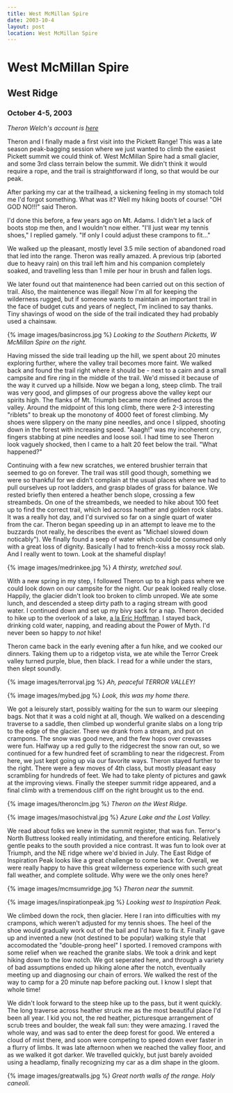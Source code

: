```yaml
---
title: West McMillan Spire
date: 2003-10-4
layout: post
location: West McMillan Spire
---
```


<h1>West McMillan Spire</h1>
<h2>West Ridge</h2>
<h3>October 4-5, 2003</h3>


<i>Theron Welch's account is
<a href="http://www.theronwelch.com/mountains/pnw/north/pickets/mcmillan/index.htm">
here</a></i>


Theron and I finally made a first visit into the Pickett Range! This was a late
 season peak-bagging
session where we just wanted to climb the easiest Pickett summit we could think of. 
West McMillan
Spire had a small glacier, and some 3rd class terrain below the summit. We didn't 
think it would
require a rope, and the trail is straightforward if long, so that would be our peak.


After parking my car at the trailhead, a sickening feeling in my stomach told me 
I'd forgot something.
What was it? Well my hiking boots of course! "OH GOD NO!!!" said Theron.


I'd done this before, a few years ago on Mt. Adams. I didn't let a lack of boots stop me then, and I
wouldn't now either. "I'll just wear my tennis shoes," I replied gamely. "If only I could adjust these
crampons to fit..."


We walked up the pleasant, mostly level 3.5 mile section of abandoned road that led into the range.
Theron was really amazed. A previous trip (aborted due to heavy rain) on this trail left him and his
companion completely soaked, and travelling less than 1 mile per hour in brush and fallen logs.


We later found out that maintenence had been carried out on this section of trail. Also, the maintenence
was illegal! Now I'm all for keeping the wilderness rugged, but if someone wants to maintain an
important trail in the face of budget cuts and years of neglect, I'm inclined to say thanks.
Tiny shavings of wood on the side of the trail indicated they had probably used a chainsaw.


{% image images/basincross.jpg %}
<i>Looking to the Southern Picketts, W McMillan Spire on the right.</i>



Having missed the side trail leading up the hill, we spent about 20 minutes exploring further, where
the valley trail becomes more faint. We walked back and found the trail right where it should be - 
next to a cairn and a small campsite and fire ring in the middle of the trail. We'd missed it 
because of the way it curved up a hillside. Now we began a long, steep climb. The trail was 
very good, and glimpses of our
progress above the valley kept our spirits high. The flanks of Mt. Triumph became more defined 
across the valley. Around the midpoint of this long climb, there were 2-3 interesting "riblets" to 
break up the monotony of 4000 feet of forest climbing. My shoes were slippery on the many pine 
needles, and once I slipped, shooting down in the forest with increasing speed. "Aaagh!" was my 
incoherent cry, fingers stabbing at pine needles and loose soil. I had time to see Theron look 
vaguely shocked, then I came to a halt 20 feet below the trail. "What happened?"


Continuing with a few new scratches, we entered brushier terrain that seemed to go on forever. The 
trail was still good though, something we were so thankful for we didn't complain at the usual 
places where we had to pull ourselves up root ladders, and grasp blades of grass for balance. 
We rested briefly then entered a heather bench slope, crossing a few streambeds. On one of the 
streambeds, we needed to hike about 100 feet up to find the correct trail, which led across 
heather and golden rock slabs. It was a really hot day, and I'd survived so far on a single 
quart of water from the car. Theron began speeding up in an attempt to leave me to the 
buzzards (not really, he describes the event as "Michael slowed down noticably"). We finally 
found a seep of water which could be consumed only with a great loss of dignity. Basically I 
had to french-kiss a mossy rock slab. And I really went to town. Look at the shameful display!


{% image images/medrinkee.jpg %}
<i>A thirsty, wretched soul.</i>



With a new spring in my step, I followed Theron up to a high pass where we could look down on our 
campsite for the night. Our peak looked really close. Happily, the glacier didn't look too broken 
to climb unroped. We ate some lunch, and descended a steep dirty path to a raging stream with good 
water. I continued down and set up my bivy sack for a nap. Theron decided to hike up to the overlook 
of a lake, 
<a href="http://ericsbasecamp.net/trips/TerrorBasin/TerrorBasin.htm">
a la Eric Hoffman</a>. I stayed back, drinking cold water, napping, and reading about the 
Power of Myth. I'd never been so happy to <i>not</i> hike!


Theron came back in the early evening after a fun hike, and we cooked our dinners. Taking them up to a 
ridgetop vista, we ate while the Terror Creek valley turned purple, blue, then black. I read for a 
while under the stars, then slept soundly.


{% image images/terrorval.jpg %}
<i>Ah, peaceful TERROR VALLEY!</i>



{% image images/mybed.jpg %}
<i>Look, this was my home there.</i>



We got a leisurely start, possibly waiting for the sun to warm our sleeping bags. Not that it was a 
cold night at all, though. We walked on a descending traverse to a saddle, then climbed up wonderful 
granite slabs on a long trip to the edge of the glacier. There we drank from a stream, and put on 
crampons. The snow was good neve, and the few hops over crevasses were fun. Halfway up a red gully 
to the ridgecrest the snow ran out, so we continued for a few hundred feet of scrambling to near 
the ridgecrest. From here, we just kept going up via our favorite ways. Theron stayed further to 
the right. There were a few moves of 4th class, but mostly pleasant easy scrambling for hundreds 
of feet. We had to take plenty of pictures and gawk at the improving views. Finally the steeper 
summit ridge appeared, and a final climb with a tremendous cliff on the right brought us to the end.


{% image images/theronclm.jpg %}
<i>Theron on the West Ridge.</i>



{% image images/masochistval.jpg %}
<i>Azure Lake and the Lost Valley.</i>



We read about folks we knew in the summit register, that was fun. Terror's North Buttress looked 
really intimidating, and therefore enticing. Relatively gentle peaks to the south provided a nice 
contrast. It was fun to look over at Triumph, and the NE ridge where we'd bivied in July. The East 
Ridge of Inspiration Peak looks like a great challenge to come back for. Overall, we were really 
happy to have this great wilderness experience with such great fall weather, and complete solitude. 
Why were we the only ones here? 


{% image images/mcmsumridge.jpg %}
<i>Theron near the summit.</i>



{% image images/inspirationpeak.jpg %}
<i>Looking west to Inspiration Peak.</i>



We climbed down the rock, then glacier. Here I ran into difficulties with my crampons, which weren't 
adjusted for my tennis shoes. The heel of the shoe would gradually work out of the bail and I'd have 
to fix it. Finally I gave up and invented a new (not destined to be popular) walking style that 
accomodated the "double-prong heel" I sported.
I removed crampons with some relief when we reached the granite slabs. We took a drink and kept 
hiking down to the low notch. We got seperated here, and through a variety of bad assumptions ended 
up hiking alone after the notch, eventually meeting up and diagnosing our chain of errors. We walked 
the rest of the way to camp for a 20 minute nap before packing out. I know I slept that whole time! 


We didn't look forward to the steep hike up to the pass, but it went quickly. The long traverse across 
heather struck me as the most beautiful place I'd been all year. I kid you not, the red heather, 
picturesque arrangement of scrub trees and boulder, the weak fall sun: they were amazing. I raved 
the whole way, and was sad to enter the deep forest for good. We entered a cloud of mist there, and 
soon were competing to speed down ever faster in a flurry of limbs. It was late afternoon when we 
reached the valley floor, and as we walked it got darker. We travelled quickly, but just barely 
avoided using a headlamp, finally recognizing my car as a dim shape in the gloom.


{% image images/greatwalls.jpg %}
<i>Great north walls of the range. Holy caneoli.</i>


